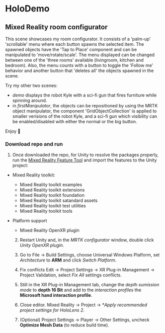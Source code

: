 # HoloDemo
## Mixed Reality room configurator



   This scene showcases my room configurator. It consists of a 'palm-up' 'scrollable' menu where each button spawns the selected item. The spawned objects have the 'Tap to Place' component and can be manipulated to 'move/rotate/scale'. The menu displayed can be changed between one of the 'three rooms' available (livingroom, kitchen and bedroom). Also, the menu counts with a button to toggle the 'Follow me' behavior and another button that 'deletes all' the objects spawned in the scene.	

   Try my other two scenes: 
   * *demo* displays the robot Kyle with a sci-fi gun that fires furniture while spinning around.
   * in *firstManipulator*, the objects can be repositioned by using the MRTK object manipulator, the component 'GridObjectCollection' is applied to smaller verisions of the robot Kyle, and a sci-fi gun which visibility can be enabled/disabled with either the normal or the big button.	   

   Enjoy :robot:	


### Download repo and run

   1. Once downloaded the repo, for Unity to resolve the packages properly, run the [Mixed Reality Feature Tool](https://learn.microsoft.com/en-us/windows/mixed-reality/develop/unity/welcome-to-mr-feature-tool) and import the features to the Unity project:
   - Mixed Reality toolkit:
      - Mixed Reality toolkit examples
      - Mixed Reality toolkit extensions
      - Mixed Reality toolkit foundation
      - Mixed Reality toolkit satandard assets
      - Mixed Reality toolkit test utilities
      - Mixed Reality toolkit tools
   - Platform support
      - Mixed Reality OpenXR plugin
     
     2. Restart Unity and, in the _MRTK configurator_ window, double click _Unity OpenXR plugin_.
     
     3. Go to File -> Build Settings, choose Universal Windows Platform, set _Architecture_ to **ARM** and click _Switch Platform_.
     
     4. Fix conflicts Edit -> Project Settings -> XR Plug-in Management -> Project Validation, select _Fix All_ settings conflicts.
     
     5. Still in the XR Plug-in Management tab, change the _depth sumission mode_ to **depth 16 Bit** and add to the _interaction profiles_ the **Microsoft hand interaction profile**. 
     
     6. Close editor. Mixed Reality -> Project -> **Apply recommended project settings for HoloLens 2*.
     
     7. (Optional) Project Settings -> Player -> Other Settings, uncheck **Optimize Mesh Data** (to reduce build time). 
     

